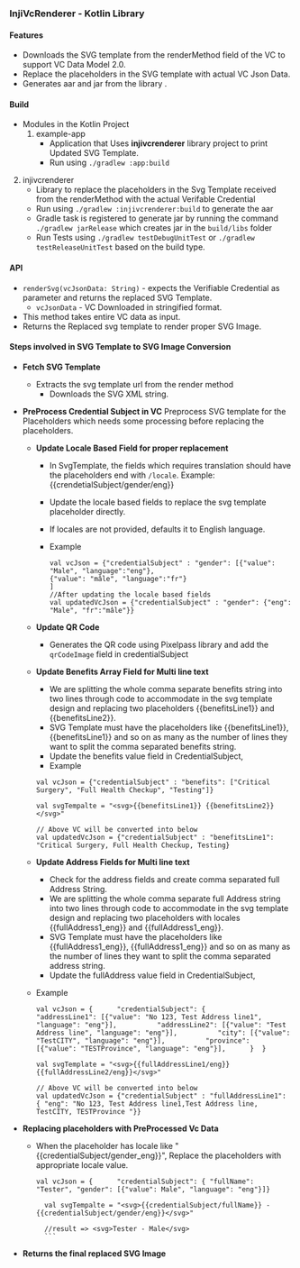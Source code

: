 ### InjiVcRenderer - Kotlin Library

#### Features
- Downloads the SVG template from the renderMethod field of the VC to support VC Data Model 2.0.
- Replace the placeholders in the SVG template with actual VC Json Data.
- Generates aar and jar from the library .

#### Build
- Modules in the Kotlin Project
    1. example-app
        - Application that Uses **injivcrenderer** library project to print Updated SVG Template.
        - Run using  `./gradlew :app:build`
2. injivcrenderer
    - Library to replace the placeholders in the Svg Template received from the renderMethod with the actual Verifable Credential
    - Run using `./gradlew :injivcrenderer:build` to generate the aar
    - Gradle task is registered to generate jar by running the command `./gradlew jarRelease` which creates jar in the `build/libs` folder
    - Run Tests using `./gradlew testDebugUnitTest` or `./gradlew testReleaseUnitTest` based on the build type.
#### API
- `renderSvg(vcJsonData: String)` - expects the Verifiable Credential as parameter and returns the replaced SVG Template.
    - `vcJsonData` - VC Downloaded in stringified format.
- This method takes entire VC data as input.
- Returns the Replaced svg template to render proper SVG Image.


#### Steps involved in SVG Template to SVG Image Conversion

- **Fetch SVG Template**
    - Extracts the svg template url from the render method
        - Downloads the SVG XML string.
- **PreProcess Credential Subject in VC**
  Preprocess SVG template for the Placeholders which needs some processing before replacing the placeholders.

    - **Update Locale Based Field for proper replacement**
      -  In SvgTemplate, the fields which requires translation should have the placeholders end with `/locale`.
      Example: {{crendetialSubject/gender/eng}}
      - Update the locale based fields to replace the svg template placeholder directly.
      - If locales are not provided, defaults it to English language.
      - Example

          ```
          val vcJson = {"credentialSubject" : "gender": [{"value": "Male", "language":"eng"},
          {"value": "mâle", "language":"fr"}
          ]
          //After updating the locale based fields
          val updatedVcJson = {"credentialSubject" : "gender": {"eng": "Male", "fr":"mâle"}}
        ```
    - **Update QR Code**
        - Generates the QR code using Pixelpass library and add the `qrCodeImage` field in credentialSubject

    - **Update Benefits Array Field for Multi line text**
        -  We are splitting the whole comma separate benefits string into two lines through code to accommodate in the svg template design and replacing two placeholders {{benefitsLine1}} and {{benefitsLine2}}.
        - SVG Template must have the placeholders like {{benefitsLine1}}, {{benefitsLine1}} and so on as many as the number of lines they want to split the comma separated benefits string.
        - Update the benefits value field in CredentialSubject,
        - Example

      ```
      val vcJson = {"credentialSubject" : "benefits": ["Critical Surgery", "Full Health Checkup", "Testing"]}
      
      val svgTempalte = "<svg>{{benefitsLine1}} {{benefitsLine2}}</svg>"
      
      // Above VC will be converted into below
      val updatedVcJson = {"credentialSubject" : "benefitsLine1": "Critical Surgery, Full Health Checkup, Testing}
  
      ```

    - **Update Address Fields for Multi line text**
        - Check for the address fields and create comma separated full Address String.
        - We are splitting the whole comma separate full Address string into two lines through code to accommodate in the svg template design and replacing two placeholders with locales {{fullAddress1_eng}} and {{fullAddress1_eng}}.
        - SVG Template must have the placeholders like {{fullAddress1_eng}}, {{fullAddress1_eng}} and so on as many as the number of lines they want to split the comma separated address string.
        - Update the fullAddress value field in CredentialSubject,
    - Example

      ```
      val vcJson = {      "credentialSubject": {          "addressLine1": [{"value": "No 123, Test Address line1", "language": "eng"}],          "addressLine2": [{"value": "Test Address line", "language": "eng"}],          "city": [{"value": "TestCITY", "language": "eng"}],          "province": [{"value": "TESTProvince", "language": "eng"}],      }  }
      
      val svgTemplate = "<svg>{{fullAddressLine1/eng}} {{fullAddressLine2/eng}}</svg>"
      
      // Above VC will be converted into below
      val updatedVcJson = {"credentialSubject" : "fullAddressLine1": { "eng": "No 123, Test Address line1,Test Address line, TestCITY, TESTProvince "}}
      ```

- **Replacing placeholders with PreProcessed Vc Data**
  - When the placeholder has locale like "{{credentialSubject/gender_eng}}", Replace the placeholders with appropriate locale value.

       ```
       val vcJson = {      "credentialSubject": { "fullName": "Tester", "gender": [{"value": Male", "language": "eng"}]}
         
         val svgTempalte = "<svg>{{credentialSubject/fullName}} - {{credentialSubject/gender/eng}}</svg>"
         
         //result => <svg>Tester - Male</svg>
         ```

- **Returns the final replaced SVG Image**